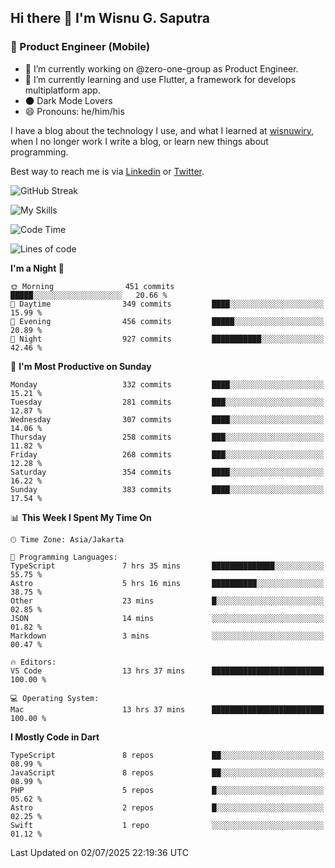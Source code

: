 ## Hi there 👋 I'm Wisnu G. Saputra

### :mobile_phone_off: Product Engineer (Mobile)

- 🔭 I’m currently working on @zero-one-group as Product Engineer.
- 🌱 I’m currently learning and use Flutter, a framework for develops multiplatform app.
- 🌑 Dark Mode Lovers
- 😄 Pronouns: he/him/his

I have a blog about the technology I use, and what I learned at [wisnuwiry](https://wisnuwiry.space/), when I no longer work I write a blog, or learn new things about programming.

Best way to reach me is via [Linkedin](https://www.linkedin.com/in/wisnu-saputra/) or [Twitter](https://twitter.com/wisnuwiry).

![GitHub Streak](https://streak-stats.demolab.com?user=wisnuwiry&theme=dark&hide_border=true)

![My Skills](https://skillicons.dev/icons?i=dart,flutter,kotlin,swift,go,js,css,neovim,git,linux&perline=5)

<!--START_SECTION:waka-->
![Code Time](http://img.shields.io/badge/Code%20Time-1%2C974%20hrs%2034%20mins-blue)

![Lines of code](https://img.shields.io/badge/From%20Hello%20World%20I%27ve%20Written-2.7%20million%20lines%20of%20code-blue)

**I'm a Night 🦉** 

```text
🌞 Morning                451 commits         █████░░░░░░░░░░░░░░░░░░░░   20.66 % 
🌆 Daytime                349 commits         ████░░░░░░░░░░░░░░░░░░░░░   15.99 % 
🌃 Evening                456 commits         █████░░░░░░░░░░░░░░░░░░░░   20.89 % 
🌙 Night                  927 commits         ███████████░░░░░░░░░░░░░░   42.46 % 
```
📅 **I'm Most Productive on Sunday** 

```text
Monday                   332 commits         ████░░░░░░░░░░░░░░░░░░░░░   15.21 % 
Tuesday                  281 commits         ███░░░░░░░░░░░░░░░░░░░░░░   12.87 % 
Wednesday                307 commits         ████░░░░░░░░░░░░░░░░░░░░░   14.06 % 
Thursday                 258 commits         ███░░░░░░░░░░░░░░░░░░░░░░   11.82 % 
Friday                   268 commits         ███░░░░░░░░░░░░░░░░░░░░░░   12.28 % 
Saturday                 354 commits         ████░░░░░░░░░░░░░░░░░░░░░   16.22 % 
Sunday                   383 commits         ████░░░░░░░░░░░░░░░░░░░░░   17.54 % 
```


📊 **This Week I Spent My Time On** 

```text
🕑︎ Time Zone: Asia/Jakarta

💬 Programming Languages: 
TypeScript               7 hrs 35 mins       ██████████████░░░░░░░░░░░   55.75 % 
Astro                    5 hrs 16 mins       ██████████░░░░░░░░░░░░░░░   38.75 % 
Other                    23 mins             █░░░░░░░░░░░░░░░░░░░░░░░░   02.85 % 
JSON                     14 mins             ░░░░░░░░░░░░░░░░░░░░░░░░░   01.82 % 
Markdown                 3 mins              ░░░░░░░░░░░░░░░░░░░░░░░░░   00.47 % 

🔥 Editors: 
VS Code                  13 hrs 37 mins      █████████████████████████   100.00 % 

💻 Operating System: 
Mac                      13 hrs 37 mins      █████████████████████████   100.00 % 
```

**I Mostly Code in Dart** 

```text
TypeScript               8 repos             ██░░░░░░░░░░░░░░░░░░░░░░░   08.99 % 
JavaScript               8 repos             ██░░░░░░░░░░░░░░░░░░░░░░░   08.99 % 
PHP                      5 repos             █░░░░░░░░░░░░░░░░░░░░░░░░   05.62 % 
Astro                    2 repos             █░░░░░░░░░░░░░░░░░░░░░░░░   02.25 % 
Swift                    1 repo              ░░░░░░░░░░░░░░░░░░░░░░░░░   01.12 % 
```




 Last Updated on 02/07/2025 22:19:36 UTC
<!--END_SECTION:waka-->
